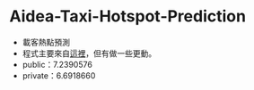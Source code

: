 # Aidea-Taxi-Hotspot-Prediction

- 載客熱點預測
- 程式主要來自[這裡](https://github.com/jummy1124/Taxi_Hotspot_prediction)，但有做一些更動。
- public：7.2390576
- private：6.6918660
